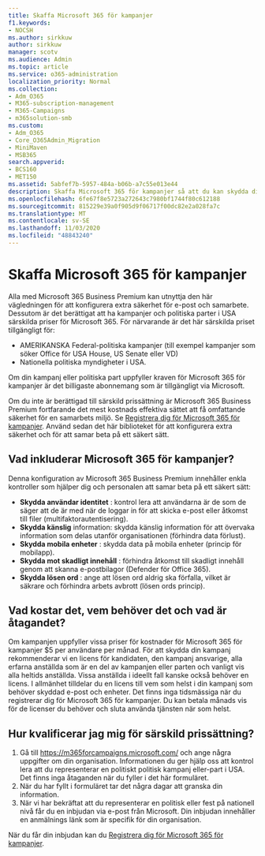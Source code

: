 ```yaml
---
title: Skaffa Microsoft 365 för kampanjer
f1.keywords:
- NOCSH
ms.author: sirkkuw
author: sirkkuw
manager: scotv
ms.audience: Admin
ms.topic: article
ms.service: o365-administration
localization_priority: Normal
ms.collection:
- Adm_O365
- M365-subscription-management
- M365-Campaigns
- m365solution-smb
ms.custom:
- Adm_O365
- Core_O365Admin_Migration
- MiniMaven
- MSB365
search.appverid:
- BCS160
- MET150
ms.assetid: 5abfef7b-5957-484a-b06b-a7c55e013e44
description: Skaffa Microsoft 365 för kampanjer så att du kan skydda din kampanj från Cybersecurity hot mot e-post, data och kommunikation.
ms.openlocfilehash: 6fe67f8e5723a272643c7980bf1744f80c612188
ms.sourcegitcommit: 815229e39a0f905d9f06717f00dc82e2a028fa7c
ms.translationtype: MT
ms.contentlocale: sv-SE
ms.lasthandoff: 11/03/2020
ms.locfileid: "48843240"
---
```

# <a name="get-microsoft-365-for-campaigns"></a>Skaffa Microsoft 365 för kampanjer

Alla med Microsoft 365 Business Premium kan utnyttja den här vägledningen för att konfigurera extra säkerhet för e-post och samarbete. Dessutom är det berättigat att ha kampanjer och politiska parter i USA särskilda priser för Microsoft 365. För närvarande är det här särskilda priset tillgängligt för:
- AMERIKANSKA Federal-politiska kampanjer (till exempel kampanjer som söker Office för USA House, US Senate eller VD)
- Nationella politiska myndigheter i USA.

Om din kampanj eller politiska part uppfyller kraven för Microsoft 365 för kampanjer är det billigaste abonnemang som är tillgängligt via Microsoft.  

Om du inte är berättigad till särskild prissättning är Microsoft 365 Business Premium fortfarande det mest kostnads effektiva sättet att få omfattande säkerhet för en samarbets miljö. Se [Registrera dig för Microsoft 365 för kampanjer](m365-campaigns-sign-up.md). Använd sedan det här biblioteket för att konfigurera extra säkerhet och för att samar beta på ett säkert sätt. 

## <a name="what-does-microsoft-365-for-campaigns-include"></a>Vad inkluderar Microsoft 365 för kampanjer?
Denna konfiguration av Microsoft 365 Business Premium innehåller enkla kontroller som hjälper dig och personalen att samar beta på ett säkert sätt: 
- **Skydda användar identitet** : kontrol lera att användarna är de som de säger att de är med när de loggar in för att skicka e-post eller åtkomst till filer (multifaktorautentisering).
- **Skydda känslig** information: skydda känslig information för att övervaka information som delas utanför organisationen (förhindra data förlust).
- **Skydda mobila enheter** : skydda data på mobila enheter (princip för mobilapp).
- **Skydda mot skadligt innehåll** : förhindra åtkomst till skadligt innehåll genom att skanna e-postbilagor (Defender för Office 365).
- **Skydda lösen ord** : ange att lösen ord aldrig ska förfalla, vilket är säkrare och förhindra arbets avbrott (lösen ords princip). 


## <a name="what-does-it-cost-who-needs-it-and-what-is-the-commitment"></a>Vad kostar det, vem behöver det och vad är åtagandet?
Om kampanjen uppfyller vissa priser för kostnader för Microsoft 365 för kampanjer $5 per användare per månad. För att skydda din kampanj rekommenderar vi en licens för kandidaten, den kampanj ansvarige, alla erfarna anställda som är en del av kampanjen eller parten och vanligt vis alla heltids anställda. Vissa anställda i ideellt fall kanske också behöver en licens. I allmänhet tilldelar du en licens till vem som helst i din kampanj som behöver skyddad e-post och enheter.
Det finns inga tidsmässiga när du registrerar dig för Microsoft 365 för kampanjer. Du kan betala månads vis för de licenser du behöver och sluta använda tjänsten när som helst.

## <a name="how-do-i-qualify-for-special-pricing"></a>Hur kvalificerar jag mig för särskild prissättning?

1. Gå till https://m365forcampaigns.microsoft.com/ och ange några uppgifter om din organisation. Informationen du ger hjälp oss att kontrol lera att du representerar en politiskt politisk kampanj eller-part i USA. Det finns inga åtaganden när du fyller i det här formuläret. 
2. När du har fyllt i formuläret tar det några dagar att granska din information. 
3. När vi har bekräftat att du representerar en politisk eller fest på nationell nivå får du en inbjudan via e-post från Microsoft. Din inbjudan innehåller en anmälnings länk som är specifik för din organisation. 

När du får din inbjudan kan du [Registrera dig för Microsoft 365 för kampanjer](m365-campaigns-sign-up.md).



